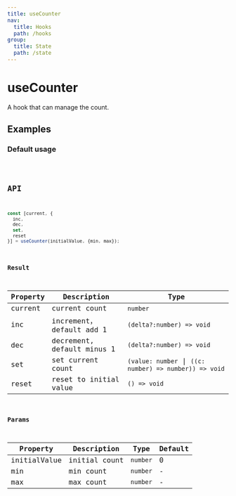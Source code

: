 ```yaml
---
title: useCounter
nav:
  title: Hooks
  path: /hooks
group:
  title: State
  path: /state
---
```


# useCounter

A hook that can manage the count.

## Examples

### Default usage

<code src="./demo/demo1.tsx" />

## API

```javascript
const [current, {
  inc,
  dec,
  set,
  reset
}] = useCounter(initialValue, {min, max});
```

### Result

| Property | Description                | Type                      |
|----------|----------------------------|---------------------------|
| current  | current count              | `number`                  |
| inc      | increment，default add 1   | `(delta?:number) => void` |
| dec      | decrement, default minus 1 | `(delta?:number) => void` |
| set      | set current count          | `(value: number` \| `((c: number) => number)) => void` |
| reset    | reset to initial value     | `() => void`              |

### Params

| Property     | Description             | Type     | Default |
|--------------|-------------------------|----------|---------|
| initialValue | initial count           | `number` | 0       |
| min          | min count               | `number` | -       |
| max          | max count               | `number` | -       |